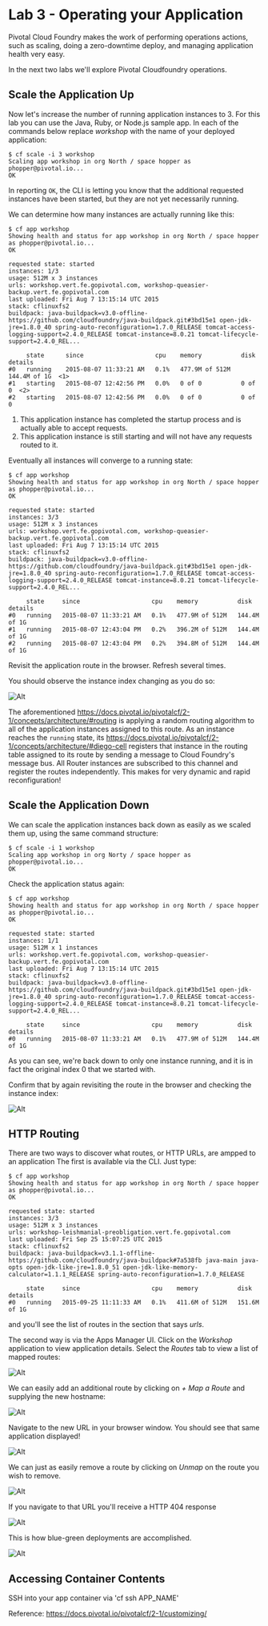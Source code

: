 # Lab 3 - Operating your Application

Pivotal Cloud Foundry makes the work of performing operations actions, such as scaling, doing a zero-downtime deploy, and managing application health very easy.

In the next two labs we'll explore Pivotal Cloudfoundry operations.

## Scale the Application Up

Now let's increase the number of running application instances to 3.  For this lab you can use the Java, Ruby, or Node.js sample app.  In each of the commands below replace _workshop_ with the name of your deployed application:

~~~~
$ cf scale -i 3 workshop
Scaling app workshop in org North / space hopper as phopper@pivotal.io...
OK
~~~~

In reporting `OK`, the CLI is letting you know that the additional requested instances have been started, but they are not yet necessarily running.

We can determine how many instances are actually running like this:

~~~~
$ cf app workshop
Showing health and status for app workshop in org North / space hopper as phopper@pivotal.io...
OK

requested state: started
instances: 1/3
usage: 512M x 3 instances
urls: workshop.vert.fe.gopivotal.com, workshop-queasier-backup.vert.fe.gopivotal.com
last uploaded: Fri Aug 7 13:15:14 UTC 2015
stack: cflinuxfs2
buildpack: java-buildpack=v3.0-offline-https://github.com/cloudfoundry/java-buildpack.git#3bd15e1 open-jdk-jre=1.8.0_40 spring-auto-reconfiguration=1.7.0_RELEASE tomcat-access-logging-support=2.4.0_RELEASE tomcat-instance=8.0.21 tomcat-lifecycle-support=2.4.0_REL...

     state      since                    cpu    memory           disk           details
#0   running    2015-08-07 11:33:21 AM   0.1%   477.9M of 512M   144.4M of 1G  <1>
#1   starting   2015-08-07 12:42:56 PM   0.0%   0 of 0           0 of 0  <2>
#2   starting   2015-08-07 12:42:56 PM   0.0%   0 of 0           0 of 0
~~~~
1. This application instance has completed the startup process and is actually able to accept requests.
2. This application instance is still starting and will not have any requests routed to it.

Eventually all instances will converge to a running state:

~~~~
$ cf app workshop
Showing health and status for app workshop in org North / space hopper as phopper@pivotal.io...
OK

requested state: started
instances: 3/3
usage: 512M x 3 instances
urls: workshop.vert.fe.gopivotal.com, workshop-queasier-backup.vert.fe.gopivotal.com
last uploaded: Fri Aug 7 13:15:14 UTC 2015
stack: cflinuxfs2
buildpack: java-buildpack=v3.0-offline-https://github.com/cloudfoundry/java-buildpack.git#3bd15e1 open-jdk-jre=1.8.0_40 spring-auto-reconfiguration=1.7.0_RELEASE tomcat-access-logging-support=2.4.0_RELEASE tomcat-instance=8.0.21 tomcat-lifecycle-support=2.4.0_REL...

     state     since                    cpu    memory           disk           details
#0   running   2015-08-07 11:33:21 AM   0.1%   477.9M of 512M   144.4M of 1G
#1   running   2015-08-07 12:43:04 PM   0.2%   396.2M of 512M   144.4M of 1G
#2   running   2015-08-07 12:43:04 PM   0.2%   394.8M of 512M   144.4M of 1G
~~~~

Revisit the application route in the browser.
Refresh several times.

You should observe the instance index changing as you do so:

![Alt](lab.png)

The aforementioned https://docs.pivotal.io/pivotalcf/2-1/concepts/architecture/#routing is applying a random routing algorithm to all of the application instances assigned to this route.
As an instance reaches the `running` state, its https://docs.pivotal.io/pivotalcf/2-1/concepts/architecture/#diego-cell registers that instance in the routing table assigned to its route by sending a message to Cloud Foundry's message bus.
All Router instances are subscribed to this channel and register the routes independently. This makes for very dynamic and rapid reconfiguration!

## Scale the Application Down

We can scale the application instances back down as easily as we scaled them up, using the same command structure:
~~~~
$ cf scale -i 1 workshop
Scaling app workshop in org Norty / space hopper as phopper@pivotal.io...
OK
~~~~

Check the application status again:
~~~~
$ cf app workshop
Showing health and status for app workshop in org North / space hopper as phopper@pivotal.io...
OK

requested state: started
instances: 1/1
usage: 512M x 1 instances
urls: workshop.vert.fe.gopivotal.com, workshop-queasier-backup.vert.fe.gopivotal.com
last uploaded: Fri Aug 7 13:15:14 UTC 2015
stack: cflinuxfs2
buildpack: java-buildpack=v3.0-offline-https://github.com/cloudfoundry/java-buildpack.git#3bd15e1 open-jdk-jre=1.8.0_40 spring-auto-reconfiguration=1.7.0_RELEASE tomcat-access-logging-support=2.4.0_RELEASE tomcat-instance=8.0.21 tomcat-lifecycle-support=2.4.0_REL...

     state     since                    cpu    memory           disk           details
#0   running   2015-08-07 11:33:21 AM   0.1%   477.9M of 512M   144.4M of 1G
~~~~

As you can see, we're back down to only one instance running, and it is in fact the original index 0 that we started with.

Confirm that by again revisiting the route in the browser and checking the instance index:

![Alt](lab1.png)

## HTTP Routing

There are two ways to discover what routes, or HTTP URLs, are ampped to an application
The first is available via the CLI. Just type:

~~~~
$ cf app workshop
Showing health and status for app workshop in org North / space hopper as phopper@pivotal.io...
OK

requested state: started
instances: 3/3
usage: 512M x 3 instances
urls: workshop-leishmanial-preobligation.vert.fe.gopivotal.com
last uploaded: Fri Sep 25 15:07:25 UTC 2015
stack: cflinuxfs2
buildpack: java-buildpack=v3.1.1-offline-https://github.com/cloudfoundry/java-buildpack#7a538fb java-main java-opts open-jdk-like-jre=1.8.0_51 open-jdk-like-memory-calculator=1.1.1_RELEASE spring-auto-reconfiguration=1.7.0_RELEASE

     state     since                    cpu    memory           disk           details
#0   running   2015-09-25 11:11:33 AM   0.1%   411.6M of 512M   151.6M of 1G
~~~~

and you'll see the list of routes in the section that says _urls_.

The second way is via the Apps Manager UI.  Click on the _Workshop_ application to view application details.  Select the _Routes_ tab to view a list of mapped routes:

![Alt](lab2.png)

We can easily add an additional route by clicking on _+ Map a Route_ and supplying the new hostname:

![Alt](lab3.png)

Navigate to the new URL in your browser window.  You should see that same application displayed!

![Alt](lab4.png)

We can just as easily remove a route by clicking on _Unmap_ on the route you wish to remove.

![Alt](lab5.png)

If you navigate to that URL you'll receive a HTTP 404 response

![Alt](lab6.png)

This is how blue-green deployments are accomplished.

![Alt](blue-green.png)

## Accessing Container Contents

SSH into your app container via 'cf ssh APP_NAME' 

Reference: https://docs.pivotal.io/pivotalcf/2-1/customizing/
